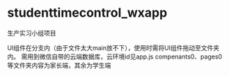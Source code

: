 # studenttimecontrol_wxapp
生产实习小组项目

UI组件在分支内（由于文件太大main放不下），使用时需将UI组件拖动至文件夹内。
需用到微信自带的云端数据库，云环境id见app.js
compenants0、pages0等文件夹内容为家长端，其余为学生端
